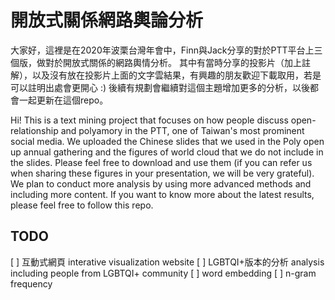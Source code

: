 # 開放式關係網路輿論分析

大家好，這裡是在2020年波栗台灣年會中，Finn與Jack分享的對於PTT平台上三個版，做對於開放式關係的網路輿情分析。
其中有當時分享的投影片（加上註解），以及沒有放在投影片上面的文字雲結果，有興趣的朋友歡迎下載取用，若是可以註明出處會更開心 :) 
後續有規劃會繼續對這個主題增加更多的分析，以後都會一起更新在這個repo。

Hi! This is a text mining project that focuses on how people discuss open-relationship and polyamory in the PTT, one of Taiwan's most prominent social media.
We uploaded the Chinese slides that we used in the Poly open up annual gathering and the figures of world cloud that we do not include in the slides. Please feel free to download and use them (if you can refer us when sharing these figures in your presentation, we will be very grateful).
We plan to conduct more analysis by using more advanced methods and including more content. If you want to know more about the latest results, please feel free to follow this repo.

## TODO
[ ] 互動式網頁 interative visualization website
[ ] LGBTQI+版本的分析 analysis including people from LGBTQI+ community
[ ] word embedding
[ ] n-gram frequency

